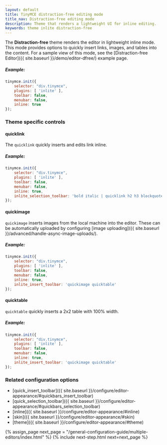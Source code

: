 ```yaml
---
layout: default
title: TinyMCE distraction-free editing mode
title_nav: Distraction-free editing mode
description: Theme that renders a lightweight UI for inline editing.
keywords: theme inlite distraction-free
---
```


The **Distraction-free** theme renders the editor in lightweight inline mode. This mode provides options to quickly insert links, images, and tables into the content. For a sample view of this mode, see the [Distraction-free Editor]({{ site.baseurl }}/demo/editor-dfree/) example page.

##### Example:

```js
tinymce.init({
    selector: "div.tinymce",
    plugins: [ 'inlite' ],
    toolbar: false,
    menubar: false,
    inline: true
});
```

### Theme specific controls

#### quicklink

The `quicklink` quickly inserts and edits link inline.

##### Example:

```js
tinymce.init({
    selector: "div.tinymce",
    plugins: [ 'inlite' ],
    toolbar: false,
    menubar: false,
    inline: true,
    inlite_selection_toolbar: 'bold italic | quicklink h2 h3 blockquote'
});
```

#### quickimage

`quickimage` inserts images from the local machine into the editor. These can be automatically uploaded by configuring [image uploading]({{ site.baseurl }}/advanced/handle-async-image-uploads/).

##### Example:

```js
tinymce.init({
    selector: "div.tinymce",
    plugins: [ 'inlite' ],
    toolbar: false,
    menubar: false,
    inline: true,
    inlite_insert_toolbar: 'quickimage quicktable'
});
```

#### quicktable

`quicktable` quickly inserts a 2x2 table with 100% width.

##### Example:

```js
tinymce.init({
    selector: "div.tinymce",
    plugins: [ 'inlite' ],
    toolbar: false,
    menubar: false,
    inline: true,
    inlite_insert_toolbar: 'quickimage quicktable'
});
```

### Related configuration options

* [quick_insert_toolbar]({{ site.baseurl }}/configure/editor-appearance/#quickbars_insert_toolbar)
* [quick_selection_toolbar]({{ site.baseurl }}/configure/editor-appearance/#quickbars_selection_toolbar)
* [inline]({{ site.baseurl }}/configure/editor-appearance/#inline)
* [skin]({{ site.baseurl }}/configure/editor-appearance/#skin)
* [theme]({{ site.baseurl }}/configure/editor-appearance/#theme)


{% assign_page next_page = "/general-configuration-guide/multiple-editors/index.html" %}
{% include next-step.html next=next_page %}
